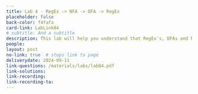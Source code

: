 ```yaml
---
title: Lab 4 - RegEx -> NFA -> DFA -> RegEx
placeholder: false
back-color: f4fafa
card-link: LabLink04
# subtitle: And a subtitle
description: This lab will help you understand that RegEx's, DFAs and NFAs all represent the same languages.
people:
layout: post
no-link: true  # stops link to page 
deliverydate: 2024-09-11
link-questions: /materials/labs/lab04.pdf
link-solutions: 
link-recording:
link-recording-ta:
---
```










